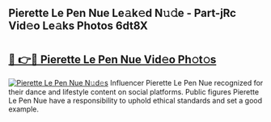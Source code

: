 ## Pierette Le Pen Nue Le𝚊k𝚎d N𝚞𝚍e - Part-jRc Vid𝚎o Le𝚊ks Photos 6dt8X

# <h2><a href="http://fb0ig5.evod.top/?m=Pierette+Le+Pen+Nue">🔗 👉🔴 Pierette Le Pen Nue Vid𝚎o Ph𝚘t𝚘s</a></h2>

[![Pierette Le Pen Nue N𝚞d𝚎s](https://i.imgur.com/8V9OHl7.gif)](http://fb0ig5.evod.top/?m=Pierette+Le+Pen+Nue)
Influencer Pierette Le Pen Nue recognized for their dance and lifestyle content on social platforms. Public figures Pierette Le Pen Nue have a responsibility to uphold ethical standards and set a good example. 
